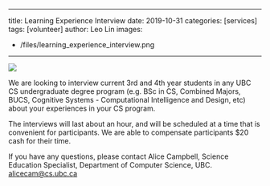 
---
title: Learning Experience Interview
date: 2019-10-31
categories: [services]
tags: [volunteer]
author: Leo Lin
images:
  - /files/learning_experience_interview.png
 
---
![](/files/learning_experience_interview.png)


We are looking to interview current 3rd and 4th year students in any UBC CS undergraduate degree program (e.g. BSc in CS, Combined Majors, BUCS, Cognitive Systems - Computational Intelligence and Design, etc) about your experiences in your CS program.

The interviews will last about an hour, and will be scheduled at a time that is convenient for participants. We are able to compensate participants $20 cash for their time.

If you have any questions, please contact Alice Campbell, Science Education Specialist, Department of Computer Science, UBC. alicecam@cs.ubc.ca
